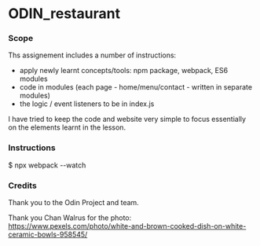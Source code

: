# ODIN_restaurant


### Scope
Ths assignement includes a number of instructions:
- apply newly learnt concepts/tools: npm package, webpack, ES6 modules
- code in modules (each page - home/menu/contact - written in separate modules)
- the logic / event listeners to be in index.js

I have tried to keep the code and website very simple to focus essentially on the elements learnt in the lesson.


### Instructions
$ npx webpack --watch



### Credits
Thank you to the Odin Project and team.

Thank you Chan Walrus for the photo: https://www.pexels.com/photo/white-and-brown-cooked-dish-on-white-ceramic-bowls-958545/



